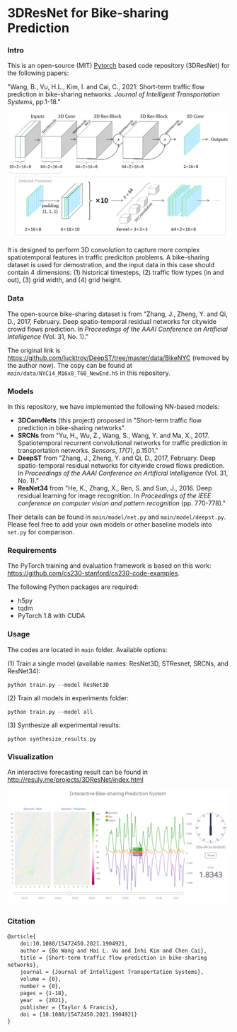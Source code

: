 # 3DResNet for Bike-sharing Prediction



### Intro

This is an open-source (MIT) [Pytorch](https://github.com/pytorch/pytorch) based code repository (3DResNet) for the following papers:

"Wang, B., Vu, H.L., Kim, I. and Cai, C., 2021. Short-term traffic flow prediction in bike-sharing networks. *Journal of Intelligent Transportation Systems*, pp.1-18."

![3DConvNets](imgs/3DConvNets.png)

It is designed to perform 3D convolution to capture more complex spatiotemporal features in traffic prediciton problems. A bike-sharing dataset is used for demostration, and the input data in this case should contain 4 dimensions: (1) historical timesteps, (2) traffic flow types (in and out), (3) grid width, and (4) grid height.


### Data

The open-source bike-sharing dataset is from "Zhang, J., Zheng, Y. and Qi, D., 2017, February. Deep spatio-temporal residual networks for citywide crowd flows prediction. In *Proceedings of the AAAI Conference on Artificial Intelligence* (Vol. 31, No. 1)."

The original link is  <a href="https://github.com/lucktroy/DeepST/tree/master/data/BikeNYC">https://github.com/lucktroy/DeepST/tree/master/data/BikeNYC</a> (removed by the author now). The copy can be found at `main/data/NYC14_M16x8_T60_NewEnd.h5` in this repository. 



### Models

In this repository, we have implemented the following NN-based models:

- **3DConvNets** (this project) proposed in "Short-term traffic flow prediction in bike-sharing networks".
- **SRCNs** from "Yu, H., Wu, Z., Wang, S., Wang, Y. and Ma, X., 2017. Spatiotemporal recurrent convolutional networks for traffic prediction in transportation networks. *Sensors*, *17*(7), p.1501."
- **DeepST** from "Zhang, J., Zheng, Y. and Qi, D., 2017, February. Deep spatio-temporal residual networks for citywide crowd flows prediction. In *Proceedings of the AAAI Conference on Artificial Intelligence* (Vol. 31, No. 1)."
- **ResNet34** from "He, K., Zhang, X., Ren, S. and Sun, J., 2016. Deep residual learning for image recognition. In *Proceedings of the IEEE conference on computer vision and pattern recognition* (pp. 770-778)."

Their details can be found in `main/model/net.py` and `main/model/deepst.py`. Please feel free to add your own models or other baseline models into `net.py` for comparison.



### Requirements

The PyTorch training  and evaluation framework is based on this work: <a href="https://github.com/cs230-stanford/cs230-code-examples">https://github.com/cs230-stanford/cs230-code-examples</a>. 

The following Python packages are required:

- h5py
- tqdm
- PyTorch 1.8 with CUDA



### Usage

The codes are located in `main` folder. Available options:



(1) Train a single model (available names: ResNet3D, STResnet, SRCNs, and ResNet34):

```
python train.py --model ResNet3D
```

(2) Train all models in experiments folder:

```
python train.py --model all
```

(3) Synthesize all experimental results:

```
python synthesize_results.py
```



### Visualization

An interactive forecasting result can be found in <a href="http://resuly.me/projects/3DResNet/index.html">http://resuly.me/projects/3DResNet/index.html</a>

![nyc_bike_flow](imgs/nyc_bike_flow.gif)



### Citation
```
@article{
    doi:10.1080/15472450.2021.1904921,
    author = {Bo Wang and Hai L. Vu and Inhi Kim and Chen Cai},
    title = {Short-term traffic flow prediction in bike-sharing networks},
    journal = {Journal of Intelligent Transportation Systems},
    volume = {0},
    number = {0},
    pages = {1-18},
    year  = {2021},
    publisher = {Taylor & Francis},
    doi = {10.1080/15472450.2021.1904921}
}
```
